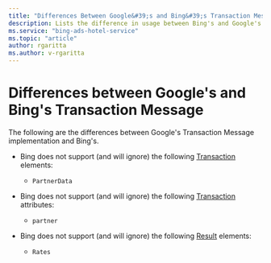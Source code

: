```yaml
---
title: "Differences Between Google&#39;s and Bing&#39;s Transaction Message Usage"
description: Lists the difference in usage between Bing's and Google's transaction message.
ms.service: "bing-ads-hotel-service"
ms.topic: "article"
author: rgaritta
ms.author: v-rgaritta
---
```


# Differences between Google's and Bing's Transaction Message

The following are the differences between Google's Transaction Message implementation and Bing's.

- Bing does not support (and will ignore) the following [Transaction](reference.md#transaction-type) elements:  
  
  - `PartnerData`
  
- Bing does not support (and will ignore) the following [Transaction](reference.md#transaction) attributes:  
  
  - `partner`
  
- Bing does not support (and will ignore) the following [Result](reference.md#result-type) elements:
  
  - `Rates`
  

